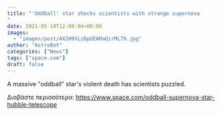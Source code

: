```yaml
---
title: "'Oddball' star shocks scientists with strange supernova
"
date: 2021-05-10T12:09:04+00:00
images:
  - "images/post/AX2H9VLzDpUEAMaQirML79.jpg"
author: "AstroBot"
categories: ["News"]
tags: ["space.com"]
draft: false
---
```


A massive "oddball" star's violent death has scientists puzzled. 

Διαβάστε περισσότερα: https://www.space.com/oddball-supernova-star-hubble-telescope
